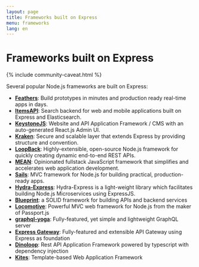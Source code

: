 ```yaml
---
layout: page
title: Frameworks built on Express
menu: frameworks
lang: en
---
```


# Frameworks built on Express

{% include community-caveat.html %}

Several popular Node.js frameworks are built on Express:

- **[Feathers](http://feathersjs.com)**: Build prototypes in minutes and production ready real-time apps in days.
- **[ItemsAPI](https://www.itemsapi.com/)**: Search backend for web and mobile applications built on Express and Elasticsearch.
- **[KeystoneJS](http://keystonejs.com/)**: Website and API Application Framework / CMS with an auto-generated React.js Admin UI.
- **[Kraken](http://krakenjs.com/)**: Secure and scalable layer that extends Express by providing structure and convention.
- **[LoopBack](http://loopback.io)**: Highly-extensible, open-source Node.js framework for quickly creating dynamic end-to-end REST APIs.
- **[MEAN](http://mean.io/)**: Opinionated fullstack JavaScript framework that simplifies and accelerates web application development.
- **[Sails](http://sailsjs.org/)**: MVC framework for Node.js for building practical, production-ready apps.
- **[Hydra-Express](https://github.com/flywheelsports/fwsp-hydra-express)**: Hydra-Express is a light-weight library which facilitates building Node.js Microservices using ExpressJS.
- **[Blueprint](http://github.com/onehilltech/blueprint)**: a SOLID framework for building APIs and backend services
- **[Locomotive](http://locomotivejs.org/)**: Powerful MVC web framework for Node.js from the maker of Passport.js
- **[graphql-yoga](https://github.com/graphcool/graphql-yoga)**: Fully-featured, yet simple and lightweight GraphQL server
- **[Express Gateway](https://express-gateway.io)**: Fully-featured and extensible API Gateway using Express as foundation
- **[Dinoloop](https://github.com/ParallelTask/dinoloop)**: Rest API Application Framework powered by typescript with dependency injection
- **[Kites](https://kites.nodejs.vn/)**: Template-based Web Application Framework
